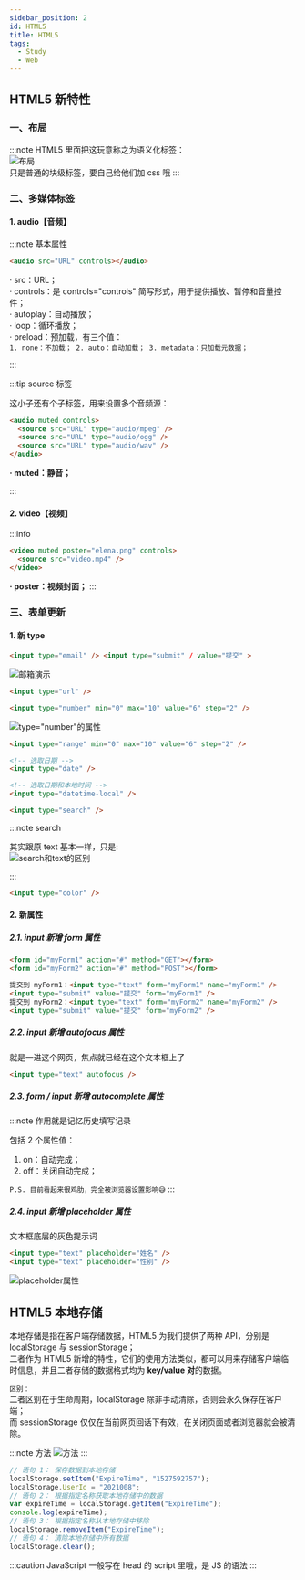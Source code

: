 ```yaml
---
sidebar_position: 2
id: HTML5
title: HTML5
tags:
  - Study
  - Web
---
```


## HTML5 新特性

### 一、布局

:::note
HTML5 里面把这玩意称之为语义化标签：  
![布局](https://jcqn.oss-cn-beijing.aliyuncs.com/img_blog/W16.png)  
只是普通的块级标签，要自己给他们加 css 哦
:::

### 二、多媒体标签

#### 1. audio【音频】

:::note 基本属性

```html
<audio src="URL" controls></audio>
```

· src：URL；  
· controls：是 controls="controls" 简写形式，用于提供播放、暂停和音量控件；  
· autoplay：自动播放；  
· loop：循环播放；  
· preload：预加载，有三个值：  
 `1. none：不加载； 2. auto：自动加载； 3. metadata：只加载元数据；`

:::

:::tip source 标签

这小子还有个子标签，用来设置多个音频源：

```html
<audio muted controls>
  <source src="URL" type="audio/mpeg" />
  <source src="URL" type="audio/ogg" />
  <source src="URL" type="audio/wav" />
</audio>
```

**· muted：静音；**

:::

#### 2. video【视频】

:::info

```html
<video muted poster="elena.png" controls>
  <source src="video.mp4" />
</video>
```

**· poster：视频封面；**
:::

### 三、表单**更新**

#### 1. 新 type

```html title="邮箱格式——email"
<input type="email" /> <input type="submit" / value="提交" >
```

![邮箱演示](https://jcqn.oss-cn-beijing.aliyuncs.com/img_blog/W17.gif)

```html title="网址格式——url"
<input type="url" />
```

```html title="数字格式——number"
<input type="number" min="0" max="10" value="6" step="2" />
```

![type="number"的属性](https://jcqn.oss-cn-beijing.aliyuncs.com/img_blog/W18.png)

```html title="拖动条——range"
<input type="range" min="0" max="10" value="6" step="2" />
```

```html title="日期——date / datetime-local"
<!-- 选取日期 -->
<input type="date" />

<!-- 选取日期和本地时间 -->
<input type="datetime-local" />
```

```html title="搜索——search"
<input type="search" />
```

:::note search

其实跟原 text 基本一样，只是:  
![search和text的区别](https://jcqn.oss-cn-beijing.aliyuncs.com/img_blog/W19.png)

:::

```html title="颜色选择器——color"
<input type="color" />
```

#### 2. 新属性

##### 2.1. input 新增 form 属性

```html
<form id="myForm1" action="#" method="GET"></form>
<form id="myForm2" action="#" method="POST"></form>

提交到 myForm1：<input type="text" form="myForm1" name="myForm1" />
<input type="submit" value="提交" form="myForm1" />
提交到 myForm2：<input type="text" form="myForm2" name="myForm2" />
<input type="submit" value="提交" form="myForm2" />
```

##### 2.2. input 新增 autofocus 属性

就是一进这个网页，焦点就已经在这个文本框上了

```html
<input type="text" autofocus />
```

##### 2.3. form / input 新增 autocomplete 属性

:::note
作用就是记忆历史填写记录

包括 2 个属性值：

1. on：自动完成；
2. off：关闭自动完成；

`P.S. 目前看起来很鸡肋，完全被浏览器设置影响😅`
:::

##### 2.4. input 新增 placeholder 属性

文本框底层的灰色提示词

```html
<input type="text" placeholder="姓名" />
<input type="text" placeholder="性别" />
```

![placeholder属性](https://jcqn.oss-cn-beijing.aliyuncs.com/img_blog/W20.png)

## HTML5 本地存储

本地存储是指在客户端存储数据，HTML5 为我们提供了两种 API，分别是 localStorage 与 sessionStorage；  
二者作为 HTML5 新增的特性，它们的使用方法类似，都可以用来存储客户端临时信息，并且二者存储的数据格式均为 **key/value 对**的数据。

`区别：`  
二者区别在于生命周期，localStorage 除非手动清除，否则会永久保存在客户端；  
而 sessionStorage 仅仅在当前网页回话下有效，在关闭页面或者浏览器就会被清除。

:::note 方法
![方法](https://jcqn.oss-cn-beijing.aliyuncs.com/img_blog/W21.png)
:::

```js
// 语句 1： 保存数据到本地存储
localStorage.setItem("ExpireTime", "1527592757");
localStorage.UserId = "2021008";
// 语句 2： 根据指定名称获取本地存储中的数据
var expireTime = localStorage.getItem("ExpireTime");
console.log(expireTime);
// 语句 3： 根据指定名称从本地存储中移除
localStorage.removeItem("ExpireTime");
// 语句 4： 清除本地存储中所有数据
localStorage.clear();
```

:::caution JavaScript
一般写在 head 的 script 里哦，是 JS 的语法
:::
